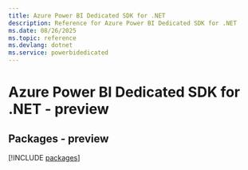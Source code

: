 ```yaml
---
title: Azure Power BI Dedicated SDK for .NET
description: Reference for Azure Power BI Dedicated SDK for .NET
ms.date: 08/26/2025
ms.topic: reference
ms.devlang: dotnet
ms.service: powerbidedicated
---
```

# Azure Power BI Dedicated SDK for .NET - preview
## Packages - preview
[!INCLUDE [packages](power-bi-dedicated-index.md)]